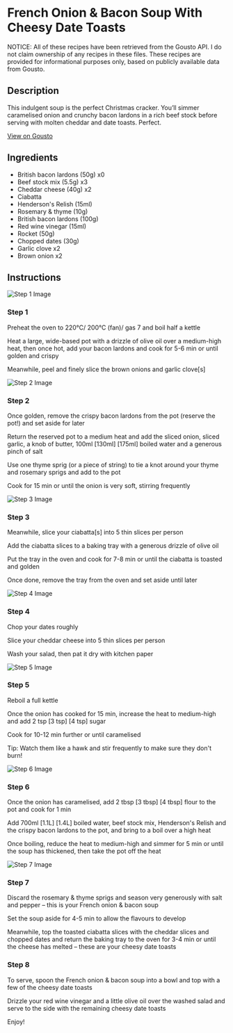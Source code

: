# French Onion & Bacon Soup With Cheesy Date Toasts

NOTICE: All of these recipes have been retrieved from the Gousto API. I do not claim ownership of any recipes in these files. These recipes are provided for informational purposes only, based on publicly available data from Gousto.

## Description

This indulgent soup is the perfect Christmas cracker. You’ll simmer caramelised onion and crunchy bacon lardons in a rich beef stock before serving with molten cheddar and date toasts. Perfect.


[View on Gousto](https://www.gousto.co.uk/recipes/cookbook/french-onion-bacon-soup-with-brie-date-toasts)

## Ingredients

- British bacon lardons (50g) x0
- Beef stock mix (5.5g) x3
- Cheddar cheese (40g) x2
- Ciabatta
- Henderson's Relish (15ml)
- Rosemary & thyme (10g)
- British bacon lardons (100g)
- Red wine vinegar (15ml)
- Rocket (50g)
- Chopped dates (30g)
- Garlic clove x2
- Brown onion x2

## Instructions

![Step 1 Image](https://production-media.gousto.co.uk/cms/recipe-step-image/step-1-1636047393221-x200.jpg)

### Step 1

Preheat the oven to 220°C/ 200°C (fan)/ gas 7 and boil half a kettle

Heat a large, wide-based pot with a drizzle of olive oil over a medium-high heat, then once hot, add your bacon lardons and cook for 5-6 min or until golden and crispy

Meanwhile, peel and finely slice the brown onions and garlic clove[s]

![Step 2 Image](https://production-media.gousto.co.uk/cms/recipe-step-image/step-2-1636047396727-x200.jpg)

### Step 2

Once golden, remove the crispy bacon lardons from the pot (reserve the pot!) and set aside for later

Return the reserved pot to a medium heat and add the sliced onion, sliced garlic, a knob of butter, 100ml <span class="text-purple">[130ml]</span> <span class="text-danger">[175ml]</span> boiled water and a generous pinch of salt

Use one thyme sprig (or a piece of string) to tie a knot around your thyme and rosemary sprigs and add to the pot

Cook for 15 min or until the onion is very soft, stirring frequently

![Step 3 Image](https://production-media.gousto.co.uk/cms/recipe-step-image/step-3-1636047399525-x200.jpg)

### Step 3

Meanwhile, slice your ciabatta[s] into 5 thin slices per person

Add the ciabatta slices to a baking tray with a generous drizzle of olive oil

Put the tray in the oven and cook for 7-8 min or until the ciabatta is toasted and golden

Once done, remove the tray from the oven and set aside until later

![Step 4 Image](https://production-media.gousto.co.uk/cms/recipe-step-image/step-4-1636047402391-x200.jpg)

### Step 4

Chop your dates roughly

Slice your cheddar cheese into 5 thin slices per person

Wash your salad, then pat it dry with kitchen paper

![Step 5 Image](https://production-media.gousto.co.uk/cms/recipe-step-image/step-5-1636047406020-x200.jpg)

### Step 5

Reboil a full kettle

Once the onion has cooked for 15 min, increase the heat to medium-high and add 2 tsp <span class="text-purple">[3 tsp]</span> <span class="text-danger">[4 tsp]</span> sugar

Cook for 10-12 min further or until caramelised

Tip: Watch them like a hawk and stir frequently to make sure they don't burn!

![Step 6 Image](https://production-media.gousto.co.uk/cms/recipe-step-image/step-6-1636047408949-x200.jpg)

### Step 6

Once the onion has caramelised, add 2 tbsp <span class="text-purple">[3 tbsp]</span> <span class="text-danger">[4 tbsp]</span> flour to the pot and cook for 1 min

Add 700ml<span class="text-purple"> [1.1L] </span><span class="text-danger">[1.4L]</span> boiled water, beef stock mix, Henderson's Relish and the crispy bacon lardons to the pot, and bring to a boil over a high heat

Once boiling, reduce the heat to medium-high and simmer for 5 min or until the soup has thickened, then take the pot off the heat

![Step 7 Image](https://production-media.gousto.co.uk/cms/recipe-step-image/step-7-1636047412064-x200.jpg)

### Step 7

Discard the rosemary & thyme sprigs and season very generously with salt and pepper – this is your French onion & bacon soup

Set the soup aside for 4-5 min to allow the flavours to develop

Meanwhile, top the toasted ciabatta slices with the cheddar slices and chopped dates and return the baking tray to the oven for 3-4 min or until the cheese has melted – these are your cheesy date toasts

### Step 8

To serve, spoon the French onion & bacon soup into a bowl and top with a few of the cheesy date toasts

Drizzle your red wine vinegar and a little olive oil over the washed salad and serve to the side with the remaining cheesy date toasts

Enjoy!

